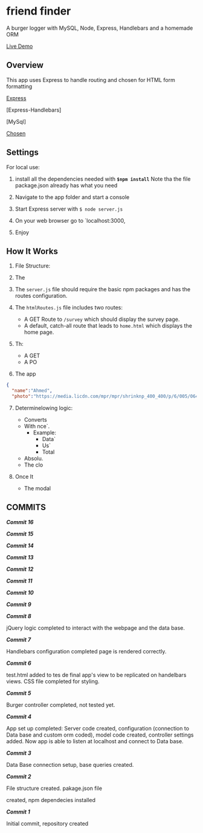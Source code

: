 # friend finder
A burger logger with MySQL, Node, Express, Handlebars and a homemade ORM


[Live Demo]()

## Overview

 
This app uses Express to handle routing and chosen for HTML form  formatting

[Express](https://www.npmjs.com/package/express)

[Express-Handlebars]

[MySql]

[Chosen](https://harvesthq.github.io/chosen/)



## Settings

For local use:

1. install all the dependencies needed with **`$npm install`**  Note tha the file package.json already has what you need

2. Navigate to the app folder and start a console

3. Start Express server with `$ node server.js`

4. On your web browser go to `localhost:3000,

5. Enjoy



## How It Works

1. File Structure:

2. The 

3. The `server.js` file should require the basic npm packages and has the routes configuration.

4. The `htmlRoutes.js` file includes two routes:

   * A GET Route to `/survey` which should display the survey page.
   * A default, catch-all route that leads to `home.html` which displays the home page.

5. Th:

   * A GET
   * A PO

6. The app

```json
{
  "name":"Ahmed",
  "photo":"https://media.licdn.com/mpr/mpr/shrinknp_400_400/p/6/005/064/
```

7. Determinelowing logic:

   * Converts
   * With nce`.
     * Example:
       * Data`
       * Us`
       * Total
   * Absolu.
   * The clo

8. Once It
   * The modal


## COMMITS

**_Commit 16_**


**_Commit 15_**


**_Commit 14_**



**_Commit 13_**



**_Commit 12_**



**_Commit 11_**


**_Commit 10_**


**_Commit 9_**


**_Commit 8_**

jQuery logic completed to interact with the webpage and the data base.

**_Commit 7_**

Handlebars configuration completed page is rendered correctly.

**_Commit 6_**

test.html added to tes de final app's view to be replicated on handelbars views. CSS file completed for styling.

**_Commit 5_**

Burger controller completed, not tested yet.


**_Commit 4_**

App set up completed: Server code created, configuration (connection to Data base and custom orm coded), model code created, controller settings added. Now app is able to listen at localhost and connect to Data base.

**_Commit 3_**

Data Base  connection setup, base queries created.

**_Commit 2_**

File structure created. pakage.json file 

created, npm dependecies installed

**_Commit 1_**

Initial commit, repository created

